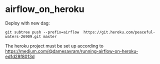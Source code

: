 # airflow_on_heroku

Deploy with new dag: 

`git subtree push --prefix=airflow  https://git.heroku.com/peaceful-waters-26909.git master`

The heroku project must be set up according to 
https://medium.com/@damesavram/running-airflow-on-heroku-ed1d28f8013d
